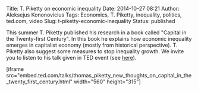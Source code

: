Title: T. Piketty on economic inequality
Date: 2014-10-27 08:21
Author: Aleksejus Kononovicius
Tags: Economics, T. Piketty, inequality, politics, ted.com, video
Slug: t-piketty-economic-inequality
Status: published

This summer T. Piketty
published his research in a book called "Capital in the Twenty-first
Century". In this book he explains how economic inequality emerges in
capitalist economy (mostly from historical perspective). T. Piketty also
suggest some measures to stop inequality growth. We invite you to listen
to his talk given in TED event (see
[here](http://ideas.ted.com/2014/10/06/thomas-pikettys-capital-in-the-twenty-first-century-explained/)).

\[iframe
src="embed.ted.com/talks/thomas\_piketty\_new\_thoughts\_on\_capital\_in\_the\_twenty\_first\_century.html"
width="560" height="315"\]

